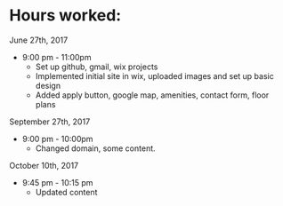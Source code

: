 # Hours worked:

 June 27th, 2017
* 9:00 pm - 11:00pm
  * Set up github, gmail, wix projects
  * Implemented initial site in wix, uploaded images and set up basic design
  * Added apply button, google map, amenities, contact form, floor plans

September 27th, 2017
* 9:00 pm - 10:00pm
  * Changed domain, some content.

October 10th, 2017
* 9:45 pm - 10:15 pm
  * Updated content
